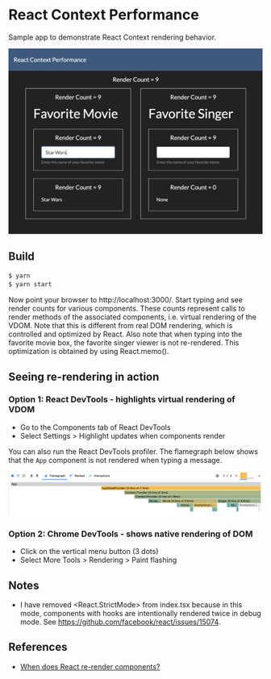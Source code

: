 # React Context Performance

Sample app to demonstrate React Context rendering behavior.

![Screen Shot](assets/screen-shot.png)

## Build

```bash
$ yarn
$ yarn start
```

Now point your browser to http://localhost:3000/. Start typing and see render
counts for various components. These counts represent calls to render methods of
the associated components, i.e. virtual rendering of the VDOM. Note that this is
different from real DOM rendering, which is controlled and optimized by React.
Also note that when typing into the favorite movie box, the favorite singer
viewer is not re-rendered. This optimization is obtained by using React.memo().

## Seeing re-rendering in action

### Option 1: React DevTools - highlights virtual rendering of VDOM

-   Go to the Components tab of React DevTools
-   Select Settings > Highlight updates when components render

You can also run the React DevTools profiler. The flamegraph below shows that
the `App` component is not rendered when typing a message.

![Flamegraph](assets/flamegraph.png)

### Option 2: Chrome DevTools - shows native rendering of DOM

-   Click on the vertical menu button (3 dots)
-   Select More Tools > Rendering > Paint flashing

## Notes

-   I have removed <React.StrictMode> from index.tsx because in this mode,
    components with hooks are intentionally rendered twice in debug mode. See
    https://github.com/facebook/react/issues/15074.

## References

-   [When does React re-render components?](https://felixgerschau.com/react-rerender-components/)
